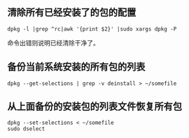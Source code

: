 ## 清除所有已经安装了的包的配置

```
dpkg -l |grep ^rc|awk '{print $2}' |sudo xargs dpkg -P
```

命令出错则说明已经清除干净了。

## 备份当前系统安装的所有包的列表

```
dpkg --get-selections | grep -v deinstall > ~/somefile
```

## 从上面备份的安装包的列表文件恢复所有包

```
dpkg --set-selections < ~/somefile
sudo dselect
```
